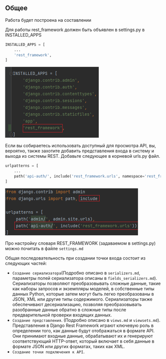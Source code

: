 ## Общее

Работа будет построена на составлении 


Для работы rest_framework должен быть объявлен в settings.py в INSTALLED_APPS
```python
INSTALLED_APPS = [
    ...
    'rest_framework',
]
```
![img.png](img.png)

Если вы собираетесь использовать доступный для просмотра API, вы, вероятно, также захотите добавить представления входа 
в систему и выхода из системы REST. Добавьте следующее в корневой urls.py файл. 

```python
urlpatterns = [
    ...
    path('api-auth/', include('rest_framework.urls', namespace='rest_framework'))
]
```

![img_1.png](img_1.png)

Про настройку словаря REST_FRAMEWORK (задаваемом в settings.py) можно почитать в файле `settings.md`

Общая последовательность при создании точки входа состоит из следующих частей:
* `Создание сериализатора`(Подробно описано в `serializers.md`, параметры полей сериализатора описаны в 
`fields_serializers.md`). Сериализаторы позволяют преобразовывать сложные данные, такие как наборы запросов и экземпляры моделей, 
в собственные типы данных Python, которые затем могут быть легко преобразованы в JSON, XML или другие типы содержимого. 
Сериализаторы также обеспечивают десериализацию, позволяя преобразовывать разобранные данные обратно в сложные типы после 
предварительной проверки входящих данных.
* `Создание представления`. (Подробно описано в `views.md` и `viewsets.md`).
Представления в Django Rest Framework играют ключевую роль в определении того, 
как данные будут отображаться в формате API. Они принимают входные данные, 
обрабатывают их и генерируют соответствующий HTTP-ответ, который включает в себя 
данные в формате JSON или других форматах, таких как XML.
* `Создание точки подключения к API`.


